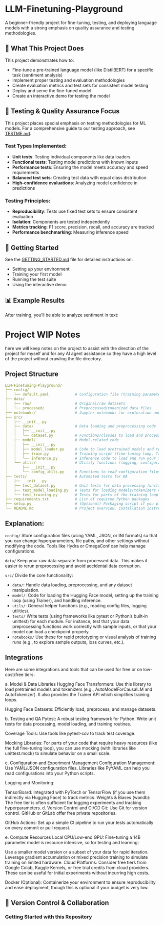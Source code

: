 # LLM-Finetuning-Playground

A beginner-friendly project for fine-tuning, testing, and deploying language models with a strong emphasis on quality assurance and testing methodologies.

## 🎯 What This Project Does

This project demonstrates how to:
- Fine-tune a pre-trained language model (like DistilBERT) for a specific task (sentiment analysis)
- Implement proper testing and evaluation methodologies 
- Create evaluation metrics and test sets for consistent model testing
- Deploy and serve the fine-tuned model
- Create an interactive demo for testing the model

## 🧪 Testing & Quality Assurance Focus

This project places special emphasis on testing methodologies for ML models. For a comprehensive guide to our testing approach, see [TESTME.md](TESTME.md).

### Test Types Implemented:
- **Unit tests**: Testing individual components like data loaders
- **Functional tests**: Testing model predictions with known inputs
- **Performance tests**: Ensuring the model meets accuracy and speed requirements
- **Balanced test sets**: Creating test data with equal class distribution
- **High-confidence evaluations**: Analyzing model confidence in predictions

### Testing Principles:
- **Reproducibility**: Tests use fixed test sets to ensure consistent evaluation
- **Isolation**: Components are tested independently
- **Metrics tracking**: F1 score, precision, recall, and accuracy are tracked
- **Performance benchmarking**: Measuring inference speed

## 🚀 Getting Started

See the [GETTING_STARTED.md](GETTING_STARTED.md) file for detailed instructions on:
- Setting up your environment
- Training your first model
- Running the test suite
- Using the interactive demo

## 📊 Example Results

After training, you'll be able to analyze sentiment in text:

# Project WIP Notes
here we will keep notes on the project to assist with the direction of the project for myself and for any AI agent assistance so they have a high level of the project without crawling the file directory.

## Project Structure

```yaml
LLM-Finetuning-Playground/
├── config/
│   └── default.yaml            # Configuration file (training parameters, paths, etc.)
├── data/
│   ├── raw/                    # Original/raw datasets
│   └── processed/              # Preprocessed/tokenized data files
├── notebooks/                  # Jupyter notebooks for exploration and quick experiments
├── src/
│   ├── __init__.py
│   ├── data/                   # Data loading and preprocessing code
│   │   ├── __init__.py
│   │   └── dataset.py          # Functions/classes to load and process your dataset
│   ├── model/                  # Model-related code
│   │   ├── __init__.py
│   │   ├── model_loader.py     # Code to load pretrained models and tokenizers
│   │   ├── train.py            # Training script (fine-tuning loop, Trainer setup, etc.)
│   │   └── inference.py        # Inference code to load and run your fine-tuned model
│   └── utils/                  # Utility functions (logging, configuration parsing, etc.)
│       ├── __init__.py
│       └── config_utils.py     # Functions to read configuration files (e.g., YAML parser)
├── tests/                      # Automated tests for QA
│   ├── __init__.py
│   ├── test_dataset.py         # Unit tests for data processing functions
│   ├── test_model_loading.py   # Tests for loading models/tokenizers correctly
│   └── test_training.py        # Tests for parts of the training loop (e.g., with dummy data)
├── requirements.txt            # List of required Python packages
├── setup.py                    # (Optional) Packaging script if you plan to distribute your code
└── README.md                   # Project overview, installation instructions, etc.
```

## Explanation:

`config/`
Store configuration files (using YAML, JSON, or INI formats) so that you can change hyperparameters, file paths, and other settings without modifying the code. Tools like Hydra or OmegaConf can help manage configurations.

`data/`
Keep your raw data separate from processed data. This makes it easier to rerun preprocessing and avoid accidental data corruption.

`src/`
Divide the core functionality:

- `data/`: Handle data loading, preprocessing, and any dataset manipulation.
- `model/`: Code for loading the Hugging Face model, setting up the training loop (using Trainer), and handling inference.
- `utils/`: General helper functions (e.g., reading config files, logging utilities).
- `tests/`
Write tests (using frameworks like pytest or Python’s built-in unittest) for each module. For instance, test that your data preprocessing functions work correctly with sample inputs, or that your model can load a checkpoint properly.
- `notebooks/`
Use these for rapid prototyping or visual analysis of training runs (e.g., to explore sample outputs, loss curves, etc.).

## Integrations
Here are some integrations and tools that can be used for free or on low-cost/free tiers:

a. Model & Data Libraries
Hugging Face Transformers:
Use this library to load pretrained models and tokenizers (e.g., AutoModelForCausalLM and AutoTokenizer). It also provides the Trainer API which simplifies training loops.

Hugging Face Datasets:
Efficiently load, preprocess, and manage datasets.

b. Testing and QA
Pytest:
A robust testing framework for Python. Write unit tests for data processing, model loading, and training routines.

Coverage Tools:
Use tools like pytest-cov to track test coverage.

Mocking Libraries:
For parts of your code that require heavy resources (like the full fine-tuning loop), you can use mocking (with libraries like unittest.mock) to simulate behavior on a small scale.

c. Configuration and Experiment Management
Configuration Management:
Use YAML/JSON configuration files. Libraries like PyYAML can help you read configurations into your Python scripts.

Logging and Monitoring:

TensorBoard: Integrated with PyTorch or TensorFlow (if you use them indirectly via Hugging Face) to track metrics.
Weights & Biases (wandb): The free tier is often sufficient for logging experiments and tracking hyperparameters.
d. Version Control and CI/CD
Git:
Use Git for version control. GitHub or GitLab offer free private repositories.

GitHub Actions:
Set up a simple CI pipeline to run your tests automatically on every commit or pull request.

e. Compute Resources
Local CPU/Low-end GPU:
Fine-tuning a 14B parameter model is resource intensive, so for testing and learning:

Use a smaller model version or a subset of your data for rapid iteration.
Leverage gradient accumulation or mixed precision training to simulate training on limited hardware.
Cloud Platforms:
Consider free tiers from Google Colab, Kaggle Kernels, or free trial credits from cloud providers. These can be useful for initial experiments without incurring high costs.

Docker (Optional):
Containerize your environment to ensure reproducibility and ease deployment, though this is optional if your budget is very low.

## 🔄 Version Control & Collaboration

### Getting Started with this Repository

